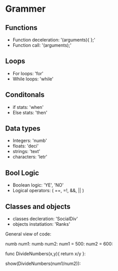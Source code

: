 # Grammer

## Functions
- Function deceleration: '<func><nameOffunc>(arguments){ };'
- Function call: '<nameOffunc>(arguments);'

## Loops
- For loops: 'for'
- While loops: 'while'

## Conditonals
- if stats: 'when'
- Else stats: 'then'

## Data types
- Integers: 'numb'
- floats: 'deci'
- strings: 'text'
- characters: 'letr'

## Bool Logic
- Boolean logic: 'YE', 'NO'
- Logical operators: ( ==, =!, &&, || )

## Classes and objects
- classes decleration: 'SocialDiv'
- objects instatiation: 'Ranks'


General view of code:

numb num1:
numb num2:
num1 = 500:
num2 = 600:

func DivideNumbers(x,y){
    return x/y
}:

show(DivideNumbers(num1/num2)):